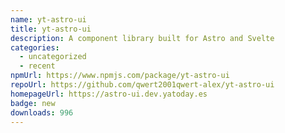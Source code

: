 ```yaml
---
name: yt-astro-ui
title: yt-astro-ui
description: A component library built for Astro and Svelte
categories:
  - uncategorized
  - recent
npmUrl: https://www.npmjs.com/package/yt-astro-ui
repoUrl: https://github.com/qwert2001qwert-alex/yt-astro-ui
homepageUrl: https://astro-ui.dev.yatoday.es
badge: new
downloads: 996
---
```

